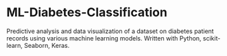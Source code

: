 # ML-Diabetes-Classification
Predictive analysis and data visualization of a dataset on diabetes patient records using various machine learning models. Written with Python, scikit-learn, Seaborn, Keras.

